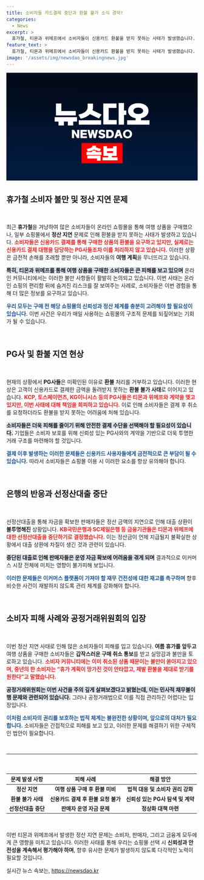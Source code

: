```yaml
---
title: 소비자들 카드결제 중단과 환불 불가 소식 경악!
categories:
  - News
excerpt: >
  휴가철, 티몬과 위메프에서 소비자들이 신용카드 환불을 받지 못하는 사태가 발생했습니다. 정산 지연으로 여행 상품 구매자들이 큰 피해를 입고 있으며, 금융기관도 대출을 중단하는 등 혼란이 커지고 있습니다. 소비자들의 불만이 폭발하고 있는 이 상황, 자세한 경과를 확인해보세요!
feature_text: >
  휴가철, 티몬과 위메프에서 소비자들이 신용카드 환불을 받지 못하는 사태가 발생했습니다. 정산 지연으로 여행 상품 구매자들이 큰 피해를 입고 있으며, 금융기관도 대출을 중단하는 등 혼란이 커지고 있습니다. 소비자들의 불만이 폭발하고 있는 이 상황, 자세한 경과를 확인해보세요!
image: '/assets/img/newsdao_breakingnews.jpg'
---
```


<p><img src="/assets/img/newsdao_breakingnews.jpg" alt="cryptoinkorea 속보" /></p>

<h2 data-ke-size="size26">휴가철 소비자 불만 및 정산 지연 문제</h2>

<p data-ke-size="size16">&nbsp;</p>

<p>최근 <b>휴가철</b>을 겨냥하여 많은 소비자들이 온라인 쇼핑몰을 통해 여행 상품을 구매했으나, 일부 쇼핑몰에서 <b>정산 지연</b> 문제로 인해 환불을 받지 못하는 사태가 발생하고 있습니다. <b><span style="color: #ee2323;">소비자들은 신용카드 결제를 통해 구매한 상품의 환불을 요구하고 있지만, 실제로는 신용카드 결제 대행을 담당하는 PG사들조차 이를 처리하지 않고 있습니다.</span></b> 이러한 상황은 금전적 손해를 초래할 뿐만 아니라, 소비자들의 <b>여행 계획</b>을 무너뜨리고 있습니다. </p>

<p><b><span style="background-color: #21538527;">특히, 티몬과 위메프를 통해 여행 상품을 구매한 소비자들은 큰 피해를 보고 있으며</span></b> 온라인 커뮤니티에서는 이러한 불만 사항들이 활발히 논의되고 있습니다. 이번 사태는 온라인 쇼핑의 편리함 뒤에 숨겨진 리스크를 잘 보여주는 사례로, 소비자들은 이번 경험을 통해 더 많은 정보를 요구하고 있습니다. </p>

<p><b><span style="color: #1a5490;">우리 모두는 구매 전 해당 쇼핑몰의 신뢰성과 정산 체계를 충분히 고려해야 할 필요성이 있습니다.</span></b> 이번 사건은 우리가 매일 사용하는 쇼핑몰의 구조적 문제를 되짚어보는 기회가 될 수 있습니다.</p>

<p data-ke-size="size16">&nbsp;</p>

<h2 data-ke-size="size26">PG사 및 환불 지연 현상</h2>

<p data-ke-size="size16">&nbsp;</p>

<p>현재의 상황에서 <b>PG사들</b>은 미확인된 이유로 <b>환불</b> 처리를 거부하고 있습니다. 이러한 현상은 고객이 신용카드로 결제한 금액을 돌려받지 못하는 <b>환불 불가 사태</b>로 이어지고 있습니다. <b><span style="color: #ee2323;">KCP, 토스페이먼츠, KG이니시스 등의 PG사들은 티몬과 위메프와 계약을 맺고 있지만, 이번 사태에 대해 책임을 회피하고 있습니다.</span></b> 이로 인해 소비자들은 결제 후 취소를 요청하더라도 환불을 받지 못하는 어려움에 처해 있습니다. </p>

<p><b><span style="background-color: #21538527;">소비자들은 더욱 피해를 줄이기 위해 안전한 결제 수단을 선택해야 할 필요성이 있습니다.</span></b> 기업들은 소비자 보호를 위해 신뢰성 있는 PG사와의 계약을 기반으로 더욱 투명한 거래 구조를 마련해야 할 것입니다. </p>

<p><b><span style="color: #1a5490;">결제 이후 발생하는 이러한 문제들은 신용카드 사용자들에게 금전적으로 큰 부담이 될 수 있습니다.</span></b> 따라서 소비자들은 쇼핑몰 이용 시 이러한 요소를 항상 유의해야 합니다.</p>

<p data-ke-size="size16">&nbsp;</p>

<h2 data-ke-size="size26">은행의 반응과 선정산대출 중단</h2>

<p data-ke-size="size16">&nbsp;</p>

<p>선정산대출을 통해 자금을 확보한 판매자들은 정산 금액의 지연으로 인해 대출 상환이 <b>불투명해진</b> 상황입니다. <b><span style="color: #ee2323;">KB국민은행과 SC제일은행 등 금융기관들은 티몬과 위메프에 대한 선정산대출을 중단하기로 결정했습니다.</span></b> 이는 정산금이 언제 지급될지 불확실한 상황에서 대출 상환에 차질이 생긴 것과 관련이 있습니다.</p>

<p><b><span style="background-color: #21538527;">중단된 대출로 인해 판매자들은 운영 자금 확보에 어려움을 겪게 되며</span></b> 결과적으로 이커머스 시장 전체에 미치는 영향이 불가피해 보입니다. </p>

<p><b><span style="color: #1a5490;">이러한 문제들은 이커머스 플랫폼이 가져야 할 재무 건전성에 대한 재고를 촉구하며</span></b> 향후 비슷한 사건이 재발하지 않도록 관리 체계를 강화해야 합니다.</p>

<p data-ke-size="size16">&nbsp;</p>

<h2 data-ke-size="size26">소비자 피해 사례와 공정거래위원회의 입장</h2>

<p data-ke-size="size16">&nbsp;</p>

<p>이번 정산 지연 사태로 인해 많은 소비자들이 피해를 입고 있습니다. <b>여름 휴가를 앞두고</b> 여행 상품을 구매한 소비자들은 <b>갑작스러운 구매 취소 통보</b>를 받고 실망감과 불만을 토로하고 있습니다. <b><span style="color: #ee2323;">소비자 커뮤니티에는 이미 취소된 상품 때문이는 불만이 쏟아지고 있으며, 중년의 한 소비자는 “휴가 계획이 망가진 것이 안타깝고, 제발 환불을 제대로 받기를 원한다”고 말했습니다.</span></b></p>

<p><b><span style="background-color: #21538527;">공정거래위원회는 이번 사건을 주의 깊게 살펴보겠다고 밝혔는데, 이는 민사적 채무불이행 문제와 관련되어 있습니다.</span></b> 그러나 공정거래법으로 이를 직접 관리하긴 어렵다는 입장입니다. </p>

<p><b><span style="color: #1a5490;">이처럼 소비자의 권리를 보호하는 법적 체계는 불완전한 상황이며, 앞으로의 대처가 필요합니다.</span></b> 소비자들은 간접적으로 피해를 보고 있고, 이러한 문제를 해결하기 위한 구체적인 법안이 필요합니다. </p>

<p data-ke-size="size16">&nbsp;</p>

<hr>

<p data-ke-size="size16">&nbsp;</p> 

<table style="width: 100%; border-collapse: collapse; margin-top: 20px;">
    <thead>
        <tr>
            <th style="text-align: center;"><b>문제 발생 사항</b></th>
            <th style="text-align: center;"><b>피해 사례</b></th>
            <th style="text-align: center;"><b>해결 방안</b></th>
        </tr>
    </thead>
    <tbody>
        <tr>
            <td style="text-align: center; height: 17px;"><b>정산 지연</b></td>
            <td style="text-align: center; height: 17px;"><b>여행 상품 구매 후 환불 미비</b></td>
            <td style="text-align: center; height: 17px;"><b>법적 대응 및 소비자 권리 강화</b></td>
        </tr>
        <tr>
            <td style="text-align: center; height: 17px;"><b>환불 불가 사태</b></td>
            <td style="text-align: center; height: 17px;"><b>신용카드 결제 후 환불 요청 불가</b></td>
            <td style="text-align: center; height: 17px;"><b>신뢰성 있는 PG사 탐색 및 계약</b></td>
        </tr>
        <tr>
            <td style="text-align: center; height: 17px;"><b>선정산대출 중단</b></td>
            <td style="text-align: center; height: 17px;"><b>판매자 운영 자금 문제</b></td>
            <td style="text-align: center; height: 17px;"><b>정상화 대책 마련</b></td>
        </tr>
    </tbody>
</table>

<p data-ke-size="size16">&nbsp;</p>

<p>이번 티몬과 위메프에서 발생한 정산 지연 문제는 소비자, 판매자, 그리고 금융계 모두에게 큰 영향을 미치고 있습니다. 이러한 사태를 통해 우리는 쇼핑몰 선택 시 <strong>신뢰성과 안전성을 계속해서 평가해야 하며</strong>, 향후 유사한 문제가 발생하지 않도록 다각적인 노력이 필요할 것입니다.</p>
실시간 뉴스 속보는, <a href="https://newsdao.kr" rel="dofollow">https://newsdao.kr</a>


